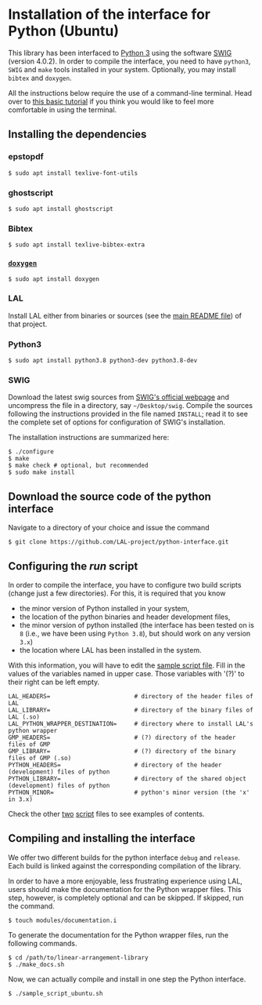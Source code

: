 # Installation of the interface for Python (Ubuntu)

This library has been interfaced to [Python 3](https://www.python.org/) using the software [SWIG](http://www.swig.org/) (version 4.0.2). In order to compile the interface, you need to have `python3`, `SWIG` and `make` tools installed in your system. Optionally, you may install `bibtex` and `doxygen`.

All the instructions below require the use of a command-line terminal. Head over to [this basic tutorial](https://ubuntu.com/tutorials/command-line-for-beginners#1-overview) if you think you would like to feel more comfortable in using the terminal.

## Installing the dependencies

### epstopdf

	$ sudo apt install texlive-font-utils

### ghostscript

	$ sudo apt install ghostscript

### Bibtex

	$ sudo apt install texlive-bibtex-extra

### [`doxygen`](https://www.doxygen.nl/index.html)

	$ sudo apt install doxygen

### LAL

Install LAL either from binaries or sources (see the [main README file](https://github.com/LAL-project/linear-arrangement-library/blob/master/README.md)) of that project.

### Python3 

	$ sudo apt install python3.8 python3-dev python3.8-dev

### SWIG

Download the latest swig sources from [SWIG's official webpage](http://www.swig.org/) and uncompress the file in a directory, say `~/Desktop/swig`. Compile the sources following the instructions provided in the file named `INSTALL`; read it to see the complete set of options for configuration of SWIG's installation.

The installation instructions are summarized here:

	$ ./configure
	$ make
	$ make check # optional, but recommended
	$ sudo make install

## Download the source code of the python interface

Navigate to a directory of your choice and issue the command

	$ git clone https://github.com/LAL-project/python-interface.git

## Configuring the _run_ script

In order to compile the interface, you have to configure two build scripts (change just a few directories). For this, it is required that you know

- the minor version of Python installed in your system,
- the location of the python binaries and header development files,
- the minor version of python installed (the interface has been tested on is `8` (i.e., we have been using `Python 3.8`), but should work on any version `3.x`)
- the location where LAL has been installed in the system.

With this information, you will have to edit the [sample script file](https://github.com/LAL-project/python-interface/blob/main/sample_script_ubuntu.sh). Fill in the values of the variables named in upper case. Those variables with '(?)' to their right can be left empty.
	
	LAL_HEADERS=                        # directory of the header files of LAL
	LAL_LIBRARY=                        # directory of the binary files of LAL (.so)
	LAL_PYTHON_WRAPPER_DESTINATION=     # directory where to install LAL's python wrapper
	GMP_HEADERS=                        # (?) directory of the header files of GMP
	GMP_LIBRARY=                        # (?) directory of the binary files of GMP (.so)
	PYTHON_HEADERS=                     # directory of the header (development) files of python
	PYTHON_LIBRARY=                     # directory of the shared object (development) files of python
	PYTHON_MINOR=                       # python's minor version (the 'x' in 3.x)

Check the other [two](https://github.com/LAL-project/python-interface/blob/main/run_distribution_ubuntu.sh) [script](https://github.com/LAL-project/python-interface/blob/main/run_install_ubuntu.sh) files to see examples of contents.

## Compiling and installing the interface

We offer two different builds for the python interface `debug` and `release`. Each build is linked against the corresponding compilation of the library.

In order to have a more enjoyable, less frustrating experience using LAL, users should make the documentation for the Python wrapper files. This step, however, is completely optional and can be skipped. If skipped, run the command.

	$ touch modules/documentation.i

To generate the documentation for the Python wrapper files, run the following commands.

	$ cd /path/to/linear-arrangement-library
	$ ./make_docs.sh

Now, we can actually compile and install in one step the Python interface.

	$ ./sample_script_ubuntu.sh

